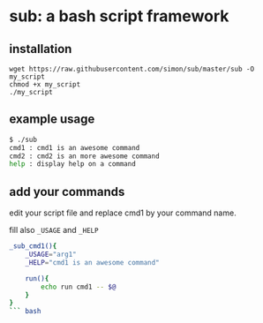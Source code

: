 # sub: a bash script framework



## installation

    wget https://raw.githubusercontent.com/simon/sub/master/sub -O my_script
    chmod +x my_script
    ./my_script


## example usage 

``` bash
$ ./sub
cmd1 : cmd1 is an awesome command
cmd2 : cmd2 is an more awesome command
help : display help on a command
```


## add your commands

edit your script file and replace cmd1 by your command name. 

fill also ```_USAGE``` and ```_HELP```

``` bash
_sub_cmd1(){
    _USAGE="arg1"
    _HELP="cmd1 is an awesome command"

    run(){
        echo run cmd1 -- $@
    }
}
``` bash


